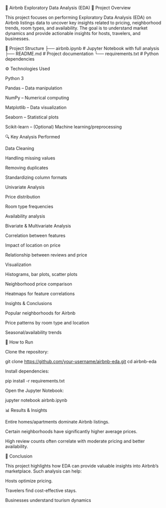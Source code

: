 

🏡 Airbnb Exploratory Data Analysis (EDA)
📌 Project Overview

This project focuses on performing Exploratory Data Analysis (EDA) on Airbnb listings data to uncover key insights related to pricing, neighborhood trends, room types, and availability.
The goal is to understand market dynamics and provide actionable insights for hosts, travelers, and businesses.

📂 Project Structure
├── airbnb.ipynb        # Jupyter Notebook with full analysis
├── README.md           # Project documentation
└── requirements.txt    # Python dependencies

⚙️ Technologies Used

Python 3

Pandas – Data manipulation

NumPy – Numerical computing

Matplotlib – Data visualization

Seaborn – Statistical plots

Scikit-learn – (Optional) Machine learning/preprocessing

🔍 Key Analysis Performed

Data Cleaning

Handling missing values

Removing duplicates

Standardizing column formats

Univariate Analysis

Price distribution

Room type frequencies

Availability analysis

Bivariate & Multivariate Analysis

Correlation between features

Impact of location on price

Relationship between reviews and price

Visualization

Histograms, bar plots, scatter plots

Neighborhood price comparison

Heatmaps for feature correlations

Insights & Conclusions

Popular neighborhoods for Airbnb

Price patterns by room type and location

Seasonal/availability trends

🚀 How to Run

Clone the repository:

git clone https://github.com/your-username/airbnb-eda.git
cd airbnb-eda


Install dependencies:

pip install -r requirements.txt


Open the Jupyter Notebook:

jupyter notebook airbnb.ipynb

📊 Results & Insights

Entire homes/apartments dominate Airbnb listings.

Certain neighborhoods have significantly higher average prices.

High review counts often correlate with moderate pricing and better availability.

🏁 Conclusion

This project highlights how EDA can provide valuable insights into Airbnb’s marketplace. Such analysis can help:

Hosts optimize pricing.

Travelers find cost-effective stays.

Businesses understand tourism dynamics
